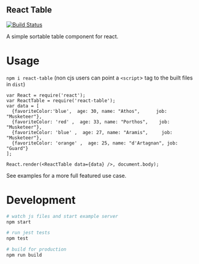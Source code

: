 React Table
---

[![Build Status](http://img.shields.io/travis/NickTomlin/react-table.svg?style=flat)](https://travis-ci.org/NickTomlin/react-table)

A simple sortable table component for react.

# Usage

`npm i react-table` (non cjs users can point a `<script`> tag to the built files in `dist`)

```javasript
var React = require('react');
var ReactTable = require('react-table');
var data = [
  {favoriteColor:'blue',  age: 30, name: "Athos",      job: "Musketeer"},
  {favoriteColor: 'red' ,  age: 33, name: "Porthos",    job: "Musketeer"},
  {favoriteColor: 'blue' ,  age: 27, name: "Aramis",     job: "Musketeer"},
  {favoriteColor: 'orange' ,  age: 25, name: "d'Artagnan", job: "Guard"}
];

React.render(<ReactTable data={data} />, document.body);
```

See examples for a more full featured use case.

# Development

```bash
# watch js files and start example server
npm start

# run jest tests
npm test

# build for production
npm run build
```
